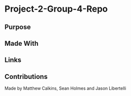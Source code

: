 # Project-2-Group-4-Repo

## Purpose 

## Made With

## Links 

## Contributions 
Made by Matthew Calkins, Sean Holmes and Jason Libertelli
